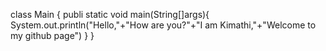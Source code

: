class Main {
        publi static void main(String[]args){
        System.out.println("Hello,"+"How are you?"+"I am Kimathi,"+"Welcome to my github page")
        }
}        
<!---
Kimathipraise/Kimathipraise is a ✨ special ✨ repository because its `README.md` (this file) appears on your GitHub profile.
You can click the Preview link to take a look at your changes.
--->
